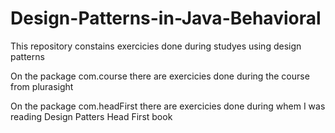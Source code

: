 # Design-Patterns-in-Java-Behavioral

This repository constains exercicies done during studyes using design patterns

On the package com.course there are exercicies done during the course from plurasight

On the package com.headFirst there are exercicies done during whem I was reading Design Patters Head First book
